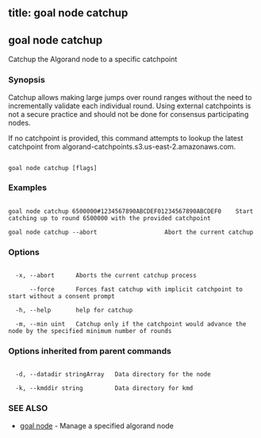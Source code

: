title: goal node catchup
---
## goal node catchup



Catchup the Algorand node to a specific catchpoint



### Synopsis



Catchup allows making large jumps over round ranges without the need to incrementally validate each individual round. Using external catchpoints is not a secure practice and should not be done for consensus participating nodes.

If no catchpoint is provided, this command attempts to lookup the latest catchpoint from algorand-catchpoints.s3.us-east-2.amazonaws.com.



```

goal node catchup [flags]

```



### Examples



```

goal node catchup 6500000#1234567890ABCDEF01234567890ABCDEF0	Start catching up to round 6500000 with the provided catchpoint

goal node catchup --abort					Abort the current catchup

```



### Options



```

  -x, --abort      Aborts the current catchup process

      --force      Forces fast catchup with implicit catchpoint to start without a consent prompt

  -h, --help       help for catchup

  -m, --min uint   Catchup only if the catchpoint would advance the node by the specified minimum number of rounds

```



### Options inherited from parent commands



```

  -d, --datadir stringArray   Data directory for the node

  -k, --kmddir string         Data directory for kmd

```



### SEE ALSO



* [goal node](../../node/node/)	 - Manage a specified algorand node



